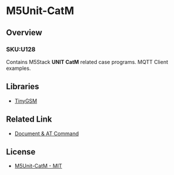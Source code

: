 # M5Unit-CatM

## Overview

### SKU:U128

Contains M5Stack **UNIT CatM** related case programs. MQTT Client examples.

## Libraries

- [TinyGSM](https://github.com/vshymanskyy/TinyGSM)

## Related Link

- [Document & AT Command](https://docs.m5stack.com/en/unit/cat_m)

## License

- [M5Unit-CatM - MIT](LICENSE)

